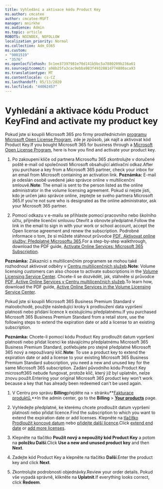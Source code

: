 ```yaml
---
title: Vyhledání a aktivace kódu Product Key
ms.author: cmcatee
author: cmcatee-MSFT
manager: mnirkhe
ms.audience: Admin
ms.topic: article
ROBOTS: NOINDEX, NOFOLLOW
localization_priority: Normal
ms.collection: Adm_O365
ms.custom:
- "9001519"
- "3576"
ms.openlocfilehash: 5c1ee37397981e70d141b5bc5a7880209b236a61
ms.sourcegitcommit: a98b25fa3cac9ebba983f4932881d774880aca93
ms.translationtype: MT
ms.contentlocale: cs-CZ
ms.lasthandoff: 05/13/2020
ms.locfileid: "44062457"
---
```

# <a name="find-and-activate-my-product-key"></a><span data-ttu-id="297c5-102">Vyhledání a aktivace kódu Product Key</span><span class="sxs-lookup"><span data-stu-id="297c5-102">Find and activate my product key</span></span>

<span data-ttu-id="297c5-103">Pokud jste si koupili Microsoft 365 pro firmy prostřednictvím [programu Microsoft Open License Program](https://go.microsoft.com/fwlink/p/?LinkID=613298), zde je způsob, jak najít a aktivovat kód Product Key.</span><span class="sxs-lookup"><span data-stu-id="297c5-103">If you bought Microsoft 365 for business through a [Microsoft Open License Program](https://go.microsoft.com/fwlink/p/?LinkID=613298), here is how you find and activate your product key.</span></span>

1. <span data-ttu-id="297c5-104">Po zakoupení klíče od partnera Microsoftu 365 zkontrolujte v doručené poště e-mail od společnosti Microsoft obsahující aktivační odkaz.</span><span class="sxs-lookup"><span data-stu-id="297c5-104">After you purchase a key from a Microsoft 365 partner, check your inbox for an email from Microsoft containing an activation link.</span></span>  <span data-ttu-id="297c5-105">**Poznámka:** E-mail je odeslán osobě uvedené jako správce online v multilicenční smlouvě.</span><span class="sxs-lookup"><span data-stu-id="297c5-105">**Note**: The email is sent to the person listed as the online administrator in the volume licensing agreement.</span></span>  <span data-ttu-id="297c5-106">Pokud si nejste jisti, kdo je určen jako správce online, zeptejte se svého partnera Microsoft 365.</span><span class="sxs-lookup"><span data-stu-id="297c5-106">If you're not sure who is designated as the online administrator, ask your Microsoft 365 partner.</span></span>

2. <span data-ttu-id="297c5-107">Pomocí odkazu v e-mailu se přihlaste pomocí pracovního nebo školního účtu, přijměte licenční smlouvu Otevřít a obnovte předplatné.</span><span class="sxs-lookup"><span data-stu-id="297c5-107">Follow the link in the email to sign in with your work or school account, accept the Open license agreement and renew the subscription.</span></span>  <span data-ttu-id="297c5-108">Podrobné informace o tom, že si můžete stáhnout průvodce [PDF, Aktivovat online služby: Předplatné Microsoftu 365](https://go.microsoft.com/fwlink/p/?LinkId=618100).</span><span class="sxs-lookup"><span data-stu-id="297c5-108">For a step-by-step walkthrough, download the PDF guide, [Activate Online Services: Microsoft 365 Subscription](https://go.microsoft.com/fwlink/p/?LinkId=618100).</span></span> 

<span data-ttu-id="297c5-109">**Poznámka:** Zákazníci s multilicenčním programem se mohou také rozhodnout aktivovat odběry v [Centru multilicenčních služeb](https://go.microsoft.com/fwlink/p/?LinkID=282016).</span><span class="sxs-lookup"><span data-stu-id="297c5-109">**Note**: Volume licensing customers can also choose to activate subscriptions in the [Volume Licensing Service Center](https://go.microsoft.com/fwlink/p/?LinkID=282016).</span></span>  <span data-ttu-id="297c5-110">Chcete-li se dozvědět, jak, stáhněte si průvodce [PDF, Active Online Services v Centru multilicenčních služeb](https://go.microsoft.com/fwlink/p/?LinkId=618096).</span><span class="sxs-lookup"><span data-stu-id="297c5-110">To learn how, download the PDF guide, [Active Online Services in the Volume Licensing Service Center](https://go.microsoft.com/fwlink/p/?LinkId=618096).</span></span>

<span data-ttu-id="297c5-111">Pokud jste si koupili Microsoft 365 Business Premium Standard v maloobchodě, použijte následující kroky k prodloužení data vypršení platnosti nebo přidání licence k existujícímu předplatnému.</span><span class="sxs-lookup"><span data-stu-id="297c5-111">If you purchased Microsoft 365 Business Premium Standard from a retail store, use the following steps to extend the expiration date or add a license to an existing subscription.</span></span>

<span data-ttu-id="297c5-112">**Poznámka:** Chcete-li pomocí kódu Product Key prodloužit datum vypršení platnosti nebo přidat licenci ke stávajícímu předplatnému Microsoft 365 Business Premium Standard, potřebujete pro stejné předplatné Microsoft 365 nový a nepoužívaný klíč.</span><span class="sxs-lookup"><span data-stu-id="297c5-112">**Note**: To use a product key to extend the expiration date or add a license to your existing Microsoft 365 Business Premium Standard subscription, you need a new and unused key for the same Microsoft  365 subscription.</span></span>  <span data-ttu-id="297c5-113">Zadání původního kódu Product Key microsoft365 nebude fungovat, protože klíč, který již byl uplatněn, nelze znovu použít.</span><span class="sxs-lookup"><span data-stu-id="297c5-113">Entering your original Microsoft  365 product key won't work because a key that has already been redeemed can't be used again.</span></span>

1. <span data-ttu-id="297c5-114">V Centru pro správu **Billing**přejděte na  >  stránku**[Fakturace produktů.](https://go.microsoft.com/fwlink/p/?linkid=842054)**</span><span class="sxs-lookup"><span data-stu-id="297c5-114">In the admin center, go to the **Billing** > **[Your products](https://go.microsoft.com/fwlink/p/?linkid=842054)** page.</span></span>

2. <span data-ttu-id="297c5-115">Vyhledejte předplatné, ke kterému chcete prodloužit datum vypršení platnosti nebo přidat licence.</span><span class="sxs-lookup"><span data-stu-id="297c5-115">Find the subscription to which you want to extend the expiration date or add licenses.</span></span>  <span data-ttu-id="297c5-116">Klepněte na [tlačítko Prodloužit koncové datum](https://go.microsoft.com/fwlink/p/?linkid=842054) nebo [přidejte další licence](https://go.microsoft.com/fwlink/p/?linkid=842054).</span><span class="sxs-lookup"><span data-stu-id="297c5-116">Click [extend end date](https://go.microsoft.com/fwlink/p/?linkid=842054) or [add more licenses](https://go.microsoft.com/fwlink/p/?linkid=842054).</span></span>

3. <span data-ttu-id="297c5-117">Klepněte na tlačítko **Použít nový a nepoužitý kód Product Key** a potom na **položku Další**.</span><span class="sxs-lookup"><span data-stu-id="297c5-117">Click **Use a new and unused product key** and then **Next**.</span></span>

4. <span data-ttu-id="297c5-118">Zadejte kód Product Key a klepněte na tlačítko **Další**.</span><span class="sxs-lookup"><span data-stu-id="297c5-118">Enter the product key and click **Next**.</span></span>

5. <span data-ttu-id="297c5-119">Zkontrolujte podrobnosti objednávky.</span><span class="sxs-lookup"><span data-stu-id="297c5-119">Review your order details.</span></span>  <span data-ttu-id="297c5-120">Pokud vše vypadá správně, klikněte na **Uplatnit**.</span><span class="sxs-lookup"><span data-stu-id="297c5-120">If everything looks correct, click **Redeem**.</span></span>
